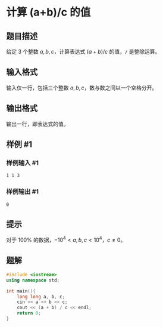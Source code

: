 # 计算 (a+b)/c 的值

## 题目描述

给定 $3$ 个整数 $a,b,c$，计算表达式 $(a+b)/c$ 的值，`/` 是整除运算。

## 输入格式

输入仅一行，包括三个整数 $a,b,c$，数与数之间以一个空格分开。

## 输出格式

输出一行，即表达式的值。

## 样例 #1

### 样例输入 #1

```
1 1 3
```

### 样例输出 #1

```
0
```

## 提示

对于 $100 \%$ 的数据，$-{10}^4 < a, b, c < {10}^4$，$c \ne 0$。

## 题解

```cpp
#include <iostream>
using namespace std;

int main(){
    long long a, b, c;
    cin >> a >> b >> c;
    cout << (a + b) / c << endl;
    return 0;
}
```